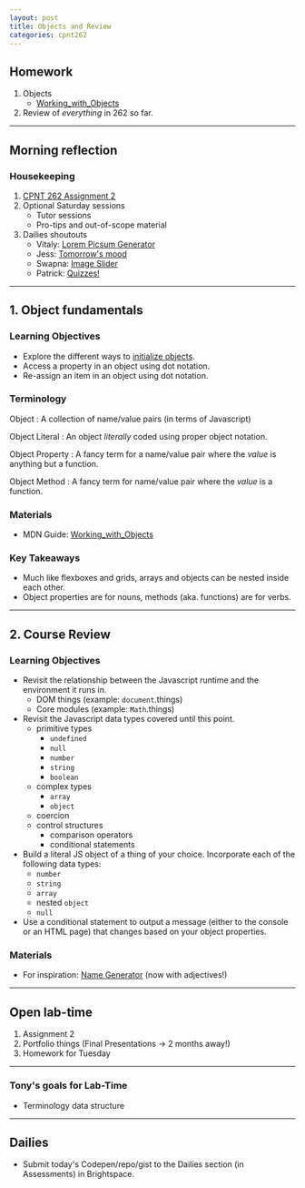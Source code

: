 ```yaml
---
layout: post
title: Objects and Review
categories: cpnt262
---
```


## Homework
1. Objects
    - [Working_with_Objects](https://developer.mozilla.org/en-US/docs/Web/JavaScript/Guide/Working_with_Objects)
2. Review of _everything_ in 262 so far.

---

## Morning reflection
### Housekeeping
1. [CPNT 262 Assignment 2](https://github.com/sait-wbdv/assessments/tree/master/cpnt262/assignment-2)
2. Optional Saturday sessions
    - Tutor sessions
    - Pro-tips and out-of-scope material
3. Dailies shoutouts
    - Vitaly: [Lorem Picsum Generator](https://codepen.io/gvitaly87/pen/qBqjYYN)
    - Jess: [Tomorrow's mood](https://jluu38.github.io/W6W/)
    - Swapna: [Image Slider](https://swappnasama.github.io/image-slider/)
    - Patrick: [Quizzes!](https://pteskey.github.io/in-class/18-02-2021/)

---

## 1. Object fundamentals
### Learning Objectives
- Explore the different ways to [initialize objects](https://developer.mozilla.org/en-US/docs/Web/JavaScript/Reference/Operators/Object_initializer).
- Access a property in an object using dot notation.
- Re-assign an item in an object using dot notation.

### Terminology
Object
: A collection of name/value pairs (in terms of Javascript)

Object Literal
: An object _literally_ coded using proper object notation.

Object Property
: A fancy term for a name/value pair where the _value_ is anything but a function.

Object Method
: A fancy term for name/value pair where the _value_ is a function.

### Materials
- MDN Guide: [Working_with_Objects](https://developer.mozilla.org/en-US/docs/Web/JavaScript/Guide/Working_with_Objects)

### Key Takeaways
- Much like flexboxes and grids, arrays and objects can be nested inside each other.
- Object properties are for nouns, methods (aka. functions) are for verbs.

---

## 2. Course Review
### Learning Objectives
- Revisit the relationship between the Javascript runtime and the environment it runs in.
  - DOM things (example: `document`.things)
  - Core modules (example: `Math`.things)
- Revisit the Javascript data types covered until this point.
  - primitive types
    - `undefined`
    - `null`
    - `number`
    - `string`
    - `boolean`
  - complex types
    - `array`
    - `object`
  - coercion
  - control structures
    - comparison operators
    - conditional statements
- Build a literal JS object of a thing of your choice. Incorporate each of the following data types:
  - `number`
  - `string`
  - `array`
  - nested `object`
  - `null`
- Use a conditional statement to output a message (either to the console or an HTML page) that changes based on your object properties.

### Materials
- For inspiration: [Name Generator](https://acidtone.github.io/namor/?adjectives=true) (now with adjectives!)

---

## Open lab-time
1. Assignment 2
2. Portfolio things (Final Presentations -> 2 months away!)
3. Homework for Tuesday

---

### Tony's goals for Lab-Time
- Terminology data structure

---

## Dailies
- Submit today's Codepen/repo/gist to the Dailies section (in Assessments) in Brightspace.